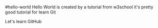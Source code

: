 #hello-world 
Hello World is created by a tutorial from w3school
it's pretty good tutorial for learn Git

Let's learn GitHub

